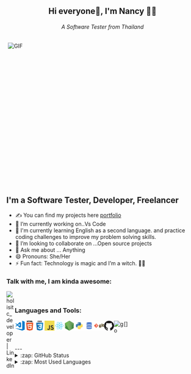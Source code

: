 <h2 align="center">Hi everyone👋, I'm Nancy 🦄🧡</h2>
<h6 align="center">A Software Tester from Thailand </h6>

 <img align="right" alt="GIF" src="https://media1.tenor.com/images/782061bd0e1bbc67a93ddab9272ddb16/tenor.gif?itemid=10139342" width="500" height="400" />


## I'm a Software Tester, Developer, Freelancer
- ✍ You can find my projects here [portfolio]
- 🔭 I’m currently working on..Vs Code
- 🌱 I'm currently learning English as a second language. and practice coding challenges to improve my problem solving skills.
- 👯 I’m looking to collaborate on ...Open source projects
- 💬 Ask me about ... Anything
- 😄 Pronouns: She/Her
- ⚡ Fun fact: Technology is magic and I’m a witch. 🦋✨


### Talk with me, I am kinda awesome:
[<img align="left" alt="holisitc_developer | LinkedIn" width="22px" src="https://cdn.jsdelivr.net/npm/simple-icons@v3/icons/linkedin.svg" />][linkedin]

<br />

### Languages and Tools:

[<img align="left" alt="Visual Studio Code" width="26px" src="https://raw.githubusercontent.com/github/explore/80688e429a7d4ef2fca1e82350fe8e3517d3494d/topics/visual-studio-code/visual-studio-code.png" />][youtube]
[<img align="left" alt="HTML5" width="26px" src="https://raw.githubusercontent.com/github/explore/80688e429a7d4ef2fca1e82350fe8e3517d3494d/topics/html/html.png" />][youtube]
[<img align="left" alt="CSS3" width="26px" src="https://raw.githubusercontent.com/github/explore/80688e429a7d4ef2fca1e82350fe8e3517d3494d/topics/css/css.png" />][youtube]
[<img align="left" alt="JavaScript" width="26px" src="https://raw.githubusercontent.com/github/explore/80688e429a7d4ef2fca1e82350fe8e3517d3494d/topics/javascript/javascript.png" />][youtube]
[<img align="left" alt="React" width="26px" src="https://raw.githubusercontent.com/github/explore/80688e429a7d4ef2fca1e82350fe8e3517d3494d/topics/react/react.png" />][youtube]
[<img align="left" alt="Node.js" width="26px" src="https://raw.githubusercontent.com/github/explore/80688e429a7d4ef2fca1e82350fe8e3517d3494d/topics/nodejs/nodejs.png" />][youtube]
[<img align="left" alt="python" width="26px" src="https://raw.githubusercontent.com/github/explore/80688e429a7d4ef2fca1e82350fe8e3517d3494d/topics/python/python.png" />][youtube]
[<img align="left" alt="SQL" width="26px" src="https://raw.githubusercontent.com/github/explore/80688e429a7d4ef2fca1e82350fe8e3517d3494d/topics/sql/sql.png" />][youtube]
[<img align="left" alt="Git" width="26px" src="https://raw.githubusercontent.com/github/explore/80688e429a7d4ef2fca1e82350fe8e3517d3494d/topics/git/git.png" />][youtube]
[<img align="left" alt="GitHub" width="26px" src="https://raw.githubusercontent.com/github/explore/78df643247d429f6cc873026c0622819ad797942/topics/github/github.png" />][youtube]
[<img align="left" alt="go" width="26px" src="https://devicons.github.io/devicon/devicon.git/icons/go/go-original.svg" />]

<br />
<br />
---

<details>
  <summary>:zap: GitHub Status</summary>

  <img align="left" alt="Nancy's GitHub Stats" src="https://github-readme-stats.vercel.app/api?username=nancyloma&show_icons=true&locale=en" />

</details>

<details>
  <summary>:zap: Most Used Languages</summary>

<img align="left" alt="Anna's GitHub Top Languages" src="https://github-readme-stats.vercel.app/api/top-langs?username=nancyloma&show_icons=true&locale=en&layout=compact" />

</details>

[website]: #
[youtube]: #
[instagram]: #
[linkedin]: https://www.linkedin.com/in/nancy-lomajam
[portfolio]: #
